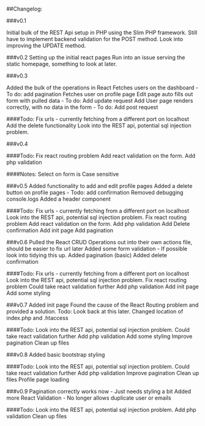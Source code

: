 ##Changelog:

###v0.1

Initial bulk of the REST Api setup in PHP using the Slim PHP framework.
Still have to implement backend validation for the POST method.
Look into improving the UPDATE method.

###v0.2
Setting up the initial react pages
Run into an issue serving the static homepage, something to look at later.

###v0.3

Added the bulk of the operations in React
Fetches users on the dashboard - To do: add pagination
Fetches user on profile page
Edit page auto fills out form with pulled data - To do: Add update request
Add User page renders correctly, with no data in the form - To do: Add post request

####Todo:
Fix urls - currently fetching from a different port on localhost
Add the delete functionality
Look into the REST api, potential sql injection problem.

###v0.4

####Todo:
Fix react routing problem
Add react validation on the form.
Add php validation

####Notes:
Select on form is Case sensitive

###v0.5
Added functionality to add and edit profile pages
Added a delete button on profile pages - Todo: add confirmation
Removed debugging console.logs
Added a header component

####Todo:
Fix urls - currently fetching from a different port on localhost
Look into the REST api, potential sql injection problem.
Fix react routing problem
Add react validation on the form.
Add php validation
Add Delete confirmation
Add init page
Add pagination

###v0.6
Pulled the React CRUD Operations out into their own actions file, should be easier to fix url later
Added some form validation - If possible look into tidying this up.
Added pagination (basic)
Added delete confirmation

####Todo:
Fix urls - currently fetching from a different port on localhost
Look into the REST api, potential sql injection problem.
Fix react routing problem
Could take react validation further
Add php validation
Add init page
Add some styling

###v0.7
Added init page
Found the cause of the React Routing problem and provided a solution. Todo: Look back at this later.
Changed location of index.php and .htaccess

####Todo:
Look into the REST api, potential sql injection problem.
Could take react validation further
Add php validation
Add some styling
Improve pagination
Clean up files

###v0.8
Added basic bootstrap styling

####Todo:
Look into the REST api, potential sql injection problem.
Could take react validation further
Add php validation
Improve pagination
Clean up files
Profile page loading

###v0.9
Pagination correctly works now - Just needs styling a bit
Added more React Validation - No longer allows duplicate user or emails

####Todo:
Look into the REST api, potential sql injection problem.
Add php validation
Clean up files

